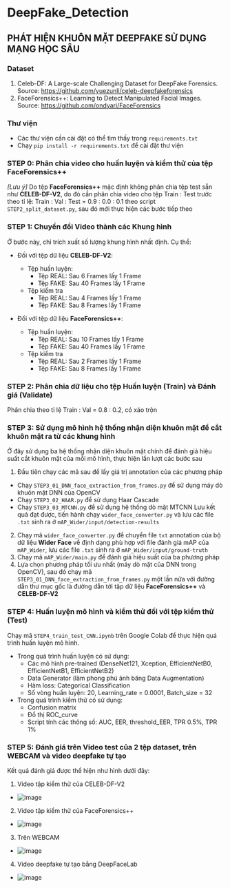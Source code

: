 # DeepFake_Detection
## **PHÁT HIỆN KHUÔN MẶT DEEPFAKE SỬ DỤNG MẠNG HỌC SÂU**
### Dataset
1) Celeb-DF: A Large-scale Challenging Dataset for DeepFake Forensics. Source: https://github.com/yuezunli/celeb-deepfakeforensics
2) FaceForensics++: Learning to Detect Manipulated Facial Images. Source: https://github.com/ondyari/FaceForensics

### Thư viện
- Các thư viện cần cài đặt có thể tìm thấy trong `requirements.txt`
- Chạy `pip install -r requirements.txt` để cài đặt thư viện

### STEP 0: Phân chia video cho huấn luyện và kiểm thử của tệp FaceForensics++

*[Lưu ý]* Do tệp **FaceForensics++** mặc định không phân chia tệp test sẵn như **CELEB-DF-V2**, do đó cần phân chia video cho tệp Train : Test trước theo tỉ lệ: Train : Val : Test = 0.9 : 0.0 : 0.1 theo script `STEP2_split_dataset.py`, sau đó mới thực hiện các bước tiếp theo

### STEP 1: Chuyển đổi Video thành các Khung hình
Ở bước này, chỉ trích xuất số lượng khung hình nhất định. Cụ thể:

- Đối với tệp dữ liệu **CELEB-DF-V2**:
  - Tệp huấn luyện: 
    - Tệp REAL: Sau 6 Frames lấy 1 Frame
    - Tệp FAKE: Sau 40 Frames lấy 1 Frame
  - Tệp kiểm tra
    - Tệp REAL: Sau 4 Frames lấy 1 Frame
    - Tệp FAKE: Sau 8 Frames lấy 1 Frame
 
- Đối với tệp dữ liệu **FaceForensics++**:
  - Tệp huấn luyện: 
    - Tệp REAL: Sau 10 Frames lấy 1 Frame
    - Tệp FAKE: Sau 40 Frames lấy 1 Frame
  - Tệp kiểm tra
    - Tệp REAL: Sau 2 Frames lấy 1 Frame
    - Tệp FAKE: Sau 8 Frames lấy 1 Frame
 
### STEP 2: Phân chia dữ liệu cho tệp Huấn luyện (Train) và Đánh giá (Validate)
Phân chia theo tỉ lệ Train : Val = 0.8 : 0.2, có xáo trộn

### STEP 3: Sử dụng mô hình hệ thống nhận diện khuôn mặt để cắt khuôn mặt ra từ các khung hình
Ở đây sử dụng ba hệ thống nhận diện khuôn mặt chính để đánh giá hiệu suất cắt khuôn mặt của mỗi mô hình, thực hiện lần lượt các bước sau
1) Đầu tiên chạy các mã sau để lấy giá trị annotation của các phương pháp
  - Chạy `STEP3_01_DNN_face_extraction_from_frames.py` để sử dụng máy dò khuôn mặt DNN của OpenCV
  - Chạy `STEP3_02_HAAR.py` để sử dụng Haar Cascade
  - Chạy `STEP3_03_MTCNN.py` để sử dụng hệ thống dò mặt MTCNN
  Lưu kết quả đạt được, tiến hành chạy `wider_face_converter.py` và lưu các file `.txt` sinh ra ở `mAP_Wider/input/detection-results`
2) Chạy mã `wider_face_converter.py` để chuyển file `txt` annotation của bộ dữ liệu **Wider Face** về định dạng phù hợp với file đánh giá mAP của `mAP_Wider`, lưu các file `.txt` sinh ra ở `mAP_Wider/input/ground-truth`
3) Chạy mã `mAP_Wider/main.py` để đánh giá hiệu suất của ba phương pháp
4) Lựa chọn phương pháp tối ưu nhất (máy dò mặt của DNN trong OpenCV), sau đó chạy mã `STEP3_01_DNN_face_extraction_from_frames.py` một lần nữa với đường dẫn thư mục gốc là đường dẫn tới tập dữ liệu **FaceForensics++** và **CELEB-DF-V2**

### STEP 4: Huấn luyện mô hình và kiểm thử đối với tệp kiểm thử (Test)
Chạy mã `STEP4_train_test_CNN.ipynb` trên Google Colab để thực hiện quá trình huấn luyện mô hình.
- Trong quá trình huấn luyện có sử dụng:
  - Các mô hình pre-trained (DenseNet121, Xception, EfficientNetB0, EfficientNetB1, EfficientNetB2)
  - Data Generator (làm phong phú ảnh băng Data Augmentation)
  - Hàm loss: Categorical Classification
  - Số vòng huấn luyện: 20, Learning_rate = 0.0001, Batch_size = 32
- Trong quá trình kiểm thử có sử dụng:
  - Confusion matrix
  - Đồ thị ROC_curve
  - Script tính các thông số: AUC, EER, threshold_EER, TPR 0.5%, TPR 1%

### STEP 5: Đánh giá trên Video test của 2 tệp dataset, trên WEBCAM và video deepfake tự tạo
Kết quả đánh giá được thể hiện như hình dưới đây:
1) Video tập kiểm thử của CELEB-DF-V2

  - ![image](https://user-images.githubusercontent.com/75497356/154406385-ce7c7e14-0b0c-4490-891d-692188332569.png)

2) Video tập kiểm thử của FaceForensics++
  - ![image](https://user-images.githubusercontent.com/75497356/154406513-c3d48653-1c53-4414-a08f-3103f597890f.png)
3) Trên WEBCAM

  - ![image](https://user-images.githubusercontent.com/75497356/154406173-c4811bf8-b1fc-47fd-b024-f70d27d145e5.png)
4) Video deepfake tự tạo bằng DeepFaceLab

  - ![image](https://user-images.githubusercontent.com/75497356/154406593-afe02e27-4c3d-46ca-b247-687bdf7c472a.png)
 

